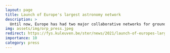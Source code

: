 ```yaml
---
layout: page
title: Launch of Europe's largest astronomy network
description: >
  Until now, Europe has had two major collaborative networks for ground-based astronomy, one in the optical wavelength domain and the other in the radio-wave domain. OPTICON and RadioNet have now come together to form Europe’s largest ground-based astronomy collaborative network. Launched with funding to the tune of €15 million under the H2020 programme, the project aims to harmonise observational methods and tools, and provide access to a wider range of astronomical facilities. With the new ORP funding, the Institute of Astronomy will develop a new VLTI observing mode dedicated to exoplanet research, support the VLTI expertise centres network's activities, and gather the whole VLTI community in Leuven in 2023.
img: assets/img/orp_press.jpeg
redirect: https://fys.kuleuven.be/ster/news/2021/launch-of-europes-largest-astronomy-network
importance: 10
category: press
---
```

